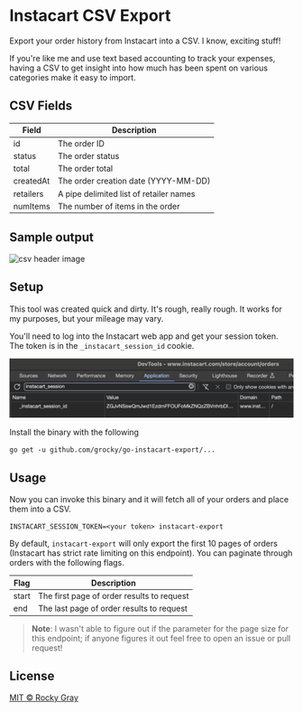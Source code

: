 # Instacart CSV Export

Export your order history from Instacart into a CSV. I know, exciting stuff!

If you're like me and use text based accounting to track your expenses, having a CSV to get insight into how much
has been spent on various categories make it easy to import.

## CSV Fields

| Field     | Description                             |
| --------- | --------------------------------------- |
| id        | The order ID                            |
| status    | The order status                        |
| total     | The order total                         |
| createdAt | The order creation date (YYYY-MM-DD)    |
| retailers | A pipe delimited list of retailer names |
| numItems  | The number of items in the order        |

## Sample output

![csv header image](./docs/csv-header.png)

## Setup

This tool was created quick and dirty. It's rough, really rough. It works for my purposes, but your mileage may vary.

You'll need to log into the Instacart web app and get your session token. The token is in the `_instacart_session_id` cookie.

![dev tools screenshot](./docs/devtools-token.png)

Install the binary with the following

```shell
go get -u github.com/grocky/go-instacart-export/...
```

## Usage

Now you can invoke this binary and it will fetch all of your orders and place them into a CSV.


```shell
INSTACART_SESSION_TOKEN=<your token> instacart-export
```

By default, `instacart-export` will only export the first 10 pages of orders (Instacart has strict rate limiting on
this endpoint). You can paginate through orders with the following flags.

| Flag  | Description                                |
| ----  | -----------                                |
| start | The first page of order results to request |
| end   | The last page of order results to request  |

> **Note**: I wasn't able to figure out if the parameter for the page size for this endpoint; if anyone figures it out
> feel free to open an issue or pull request!

## License

[MIT © Rocky Gray](LICENSE)

